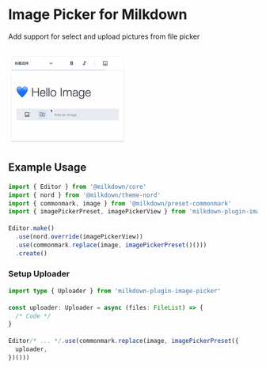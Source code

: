 # Image Picker for Milkdown

Add support for select and upload pictures from file picker

<!-- ![Screenshots](components.png) -->

![Demo](https://github.com/LittleSound/milkdown-plugin-image-picker/raw/main/demo.gif)

## Example Usage

```ts
import { Editor } from '@milkdown/core'
import { nord } from '@milkdown/theme-nord'
import { commonmark, image } from '@milkdown/preset-commonmark'
import { imagePickerPreset, imagePickerView } from 'milkdown-plugin-image-picker'

Editor.make()
  .use(nord.override(imagePickerView))
  .use(commonmark.replace(image, imagePickerPreset()()))
  .create()
```

### Setup Uploader

```ts
import type { Uploader } from 'milkdown-plugin-image-picker'

const uploader: Uploader = async (files: FileList) => {
  /* Code */
}

Editor/* ... */.use(commonmark.replace(image, imagePickerPreset({
  uploader,
})()))
```
